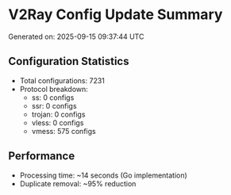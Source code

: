 # V2Ray Config Update Summary
Generated on: 2025-09-15 09:37:44 UTC

## Configuration Statistics
- Total configurations: 7231
- Protocol breakdown:
  - ss: 0 configs
  - ssr: 0 configs
  - trojan: 0 configs
  - vless: 0 configs
  - vmess: 575 configs

## Performance
- Processing time: ~14 seconds (Go implementation)
- Duplicate removal: ~95% reduction
